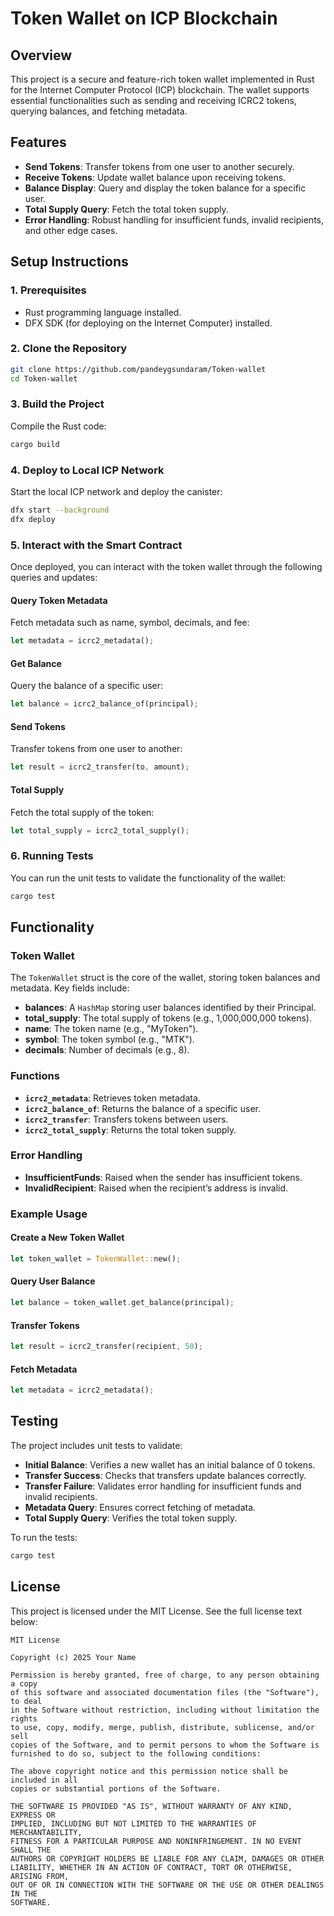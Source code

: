 # Token Wallet on ICP Blockchain

## Overview
This project is a secure and feature-rich token wallet implemented in Rust for the Internet Computer Protocol (ICP) blockchain. The wallet supports essential functionalities such as sending and receiving ICRC2 tokens, querying balances, and fetching metadata.

## Features
- **Send Tokens**: Transfer tokens from one user to another securely.
- **Receive Tokens**: Update wallet balance upon receiving tokens.
- **Balance Display**: Query and display the token balance for a specific user.
- **Total Supply Query**: Fetch the total token supply.
- **Error Handling**: Robust handling for insufficient funds, invalid recipients, and other edge cases.

## Setup Instructions

### 1. Prerequisites
- Rust programming language installed.
- DFX SDK (for deploying on the Internet Computer) installed.

### 2. Clone the Repository
```bash
git clone https://github.com/pandeygsundaram/Token-wallet
cd Token-wallet
```

### 3. Build the Project
Compile the Rust code:
```bash
cargo build
```

### 4. Deploy to Local ICP Network
Start the local ICP network and deploy the canister:
```bash
dfx start --background
dfx deploy
```

### 5. Interact with the Smart Contract
Once deployed, you can interact with the token wallet through the following queries and updates:

#### Query Token Metadata
Fetch metadata such as name, symbol, decimals, and fee:
```rust
let metadata = icrc2_metadata();
```

#### Get Balance
Query the balance of a specific user:
```rust
let balance = icrc2_balance_of(principal);
```

#### Send Tokens
Transfer tokens from one user to another:
```rust
let result = icrc2_transfer(to, amount);
```

#### Total Supply
Fetch the total supply of the token:
```rust
let total_supply = icrc2_total_supply();
```

### 6. Running Tests
You can run the unit tests to validate the functionality of the wallet:
```bash
cargo test
```

## Functionality

### Token Wallet
The `TokenWallet` struct is the core of the wallet, storing token balances and metadata. Key fields include:
- **balances**: A `HashMap` storing user balances identified by their Principal.
- **total_supply**: The total supply of tokens (e.g., 1,000,000,000 tokens).
- **name**: The token name (e.g., "MyToken").
- **symbol**: The token symbol (e.g., "MTK").
- **decimals**: Number of decimals (e.g., 8).

### Functions
- **`icrc2_metadata`**: Retrieves token metadata.
- **`icrc2_balance_of`**: Returns the balance of a specific user.
- **`icrc2_transfer`**: Transfers tokens between users.
- **`icrc2_total_supply`**: Returns the total token supply.

### Error Handling
- **InsufficientFunds**: Raised when the sender has insufficient tokens.
- **InvalidRecipient**: Raised when the recipient’s address is invalid.

### Example Usage
#### Create a New Token Wallet
```rust
let token_wallet = TokenWallet::new();
```

#### Query User Balance
```rust
let balance = token_wallet.get_balance(principal);
```

#### Transfer Tokens
```rust
let result = icrc2_transfer(recipient, 50);
```

#### Fetch Metadata
```rust
let metadata = icrc2_metadata();
```

## Testing
The project includes unit tests to validate:
- **Initial Balance**: Verifies a new wallet has an initial balance of 0 tokens.
- **Transfer Success**: Checks that transfers update balances correctly.
- **Transfer Failure**: Validates error handling for insufficient funds and invalid recipients.
- **Metadata Query**: Ensures correct fetching of metadata.
- **Total Supply Query**: Verifies the total token supply.

To run the tests:
```bash
cargo test
```

## License

This project is licensed under the MIT License. See the full license text below:

```
MIT License

Copyright (c) 2025 Your Name

Permission is hereby granted, free of charge, to any person obtaining a copy
of this software and associated documentation files (the "Software"), to deal
in the Software without restriction, including without limitation the rights
to use, copy, modify, merge, publish, distribute, sublicense, and/or sell
copies of the Software, and to permit persons to whom the Software is
furnished to do so, subject to the following conditions:

The above copyright notice and this permission notice shall be included in all
copies or substantial portions of the Software.

THE SOFTWARE IS PROVIDED "AS IS", WITHOUT WARRANTY OF ANY KIND, EXPRESS OR
IMPLIED, INCLUDING BUT NOT LIMITED TO THE WARRANTIES OF MERCHANTABILITY,
FITNESS FOR A PARTICULAR PURPOSE AND NONINFRINGEMENT. IN NO EVENT SHALL THE
AUTHORS OR COPYRIGHT HOLDERS BE LIABLE FOR ANY CLAIM, DAMAGES OR OTHER
LIABILITY, WHETHER IN AN ACTION OF CONTRACT, TORT OR OTHERWISE, ARISING FROM,
OUT OF OR IN CONNECTION WITH THE SOFTWARE OR THE USE OR OTHER DEALINGS IN THE
SOFTWARE.
```

